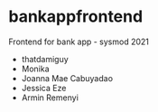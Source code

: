 # bankappfrontend
Frontend for bank app - sysmod 2021

- thatdamiguy
- Monika
- Joanna Mae Cabuyadao
- Jessica Eze
- Armin Remenyi
